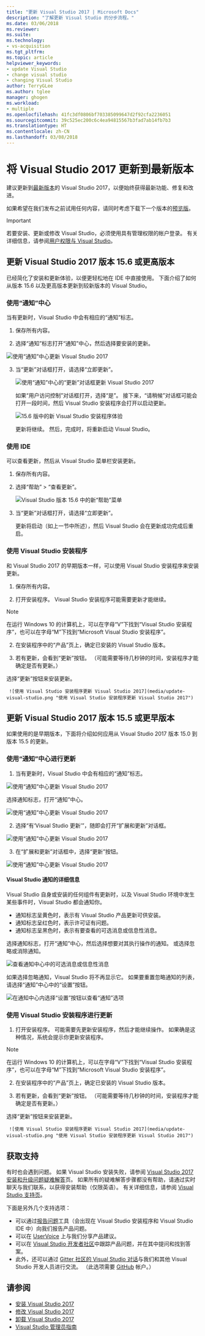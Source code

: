 ```yaml
---
title: "更新 Visual Studio 2017 | Microsoft Docs"
description: "了解更新 Visual Studio 的分步流程。"
ms.date: 03/06/2018
ms.reviewer: 
ms.suite: 
ms.technology:
- vs-acquisition
ms.tgt_pltfrm: 
ms.topic: article
helpviewer_keywords:
- update Visual Studio
- change visual studio
- changing Visual Studio
author: TerryGLee
ms.author: tglee
manager: ghogen
ms.workload:
- multiple
ms.openlocfilehash: 41fc3df0806bf703385099647d2f92cfa2236051
ms.sourcegitcommit: 39c525ec200c6c4ea94815567b3fad7ab14fb7b3
ms.translationtype: HT
ms.contentlocale: zh-CN
ms.lasthandoff: 03/08/2018
---
```

# <a name="update-visual-studio-2017-to-the-most-recent-release"></a>将 Visual Studio 2017 更新到最新版本

建议更新到[最新版本](/visualstudio/releasenotes/vs2017-relnotes)的 Visual Studio 2017，以便始终获得最新功能、修复和改进。

如果希望在我们发布之前试用任何内容，请同时考虑下载下一个版本的[预览版](/visualstudio/releasenotes/vs2017-preview-relnotes)。

> [!IMPORTANT]
> 若要安装、更新或修改 Visual Studio，必须使用具有管理权限的帐户登录。 有关详细信息，请参阅[用户权限与 Visual Studio](../ide/user-permissions-and-visual-studio.md)。

## <a name="update-visual-studio-2017-version-156-or-later"></a>更新 Visual Studio 2017 版本 15.6 或更高版本

已经简化了安装和更新体验，以便更轻松地在 IDE 中直接使用。 下面介绍了如何从版本 15.6 以及更高版本更新到较新版本的 Visual Studio。

### <a name="use-the-notifications-hub"></a>使用“通知”中心

当有更新时，Visual Studio 中会有相应的“通知”标志。

1. 保存所有内容。

2. 选择“通知”标志打开“通知”中心，然后选择要安装的更新。

  ![使用“通知”中心更新 Visual Studio 2017](media/vs-install-notifications-hub-15dot6.png "Visual Studio 2017 中的“通知”中心")

3. 当“更新”对话框打开，请选择“立即更新”。

    ![使用“通知”中心的“更新”对话框更新 Visual Studio 2017](media/vs-update-now-from-notifications-hub.png "Visual Studio“通知”中心的“更新”对话框")

     如果“用户访问控制”对话框打开，选择“是”。 接下来，“请稍候”对话框可能会打开一段时间，然后 Visual Studio 安装程序会打开以启动更新。

     ![15.6 版中的新 Visual Studio 安装程序体验](media/visual-studio-15dot6-installer.png "15.6 版中的新 Visual Studio 安装程序体验")

     更新将继续。 然后，完成时，将重新启动 Visual Studio。

### <a name="use-the-ide"></a>使用 IDE

可以查看更新，然后从 Visual Studio 菜单栏安装更新。

1. 保存所有内容。

2. 选择“帮助” > “查看更新”。

     ![Visual Studio 版本 15.6 中的新“帮助”菜单](media/vs-help-menu-check-for-updates.png "Visual Studio 版本 15.6 中的新“帮助”菜单")

3. 当“更新”对话框打开，请选择“立即更新”。

   更新将启动（如上一节中所述），然后 Visual Studio 会在更新成功完成后重启。

### <a name="use-the-visual-studio-installer"></a>使用 Visual Studio 安装程序

和 Visual Studio 2017 的早期版本一样，可以使用 Visual Studio 安装程序来安装更新。

1. 保存所有内容。

2. 打开安装程序。 Visual Studio 安装程序可能需要更新才能继续。

  > [!NOTE]
  > 在运行 Windows 10 的计算机上，可以在字母“V”下找到“Visual Studio 安装程序”，也可以在字母“M”下找到“Microsoft Visual Studio 安装程序”。

2. 在安装程序中的“产品”页上，确定已安装的 Visual Studio 版本。

3. 若有更新，会看到“更新”按钮。 （可能需要等待几秒钟的时间，安装程序才能确定是否有更新。）

  选择“更新”按钮来安装更新。

     ![使用 Visual Studio 安装程序更新 Visual Studio 2017](media/update-visual-studio.png "使用 Visual Studio 安装程序更新 Visual Studio 2017")

## <a name="update-visual-studio-2017-version-155-or-earlier"></a>更新 Visual Studio 2017 版本 15.5 或更早版本

如果使用的是早期版本，下面将介绍如何应用从 Visual Studio 2017 版本 15.0 到版本 15.5 的更新。

### <a name="update-by-using-the-notifications-hub"></a>使用“通知”中心进行更新

1. 当有更新时，Visual Studio 中会有相应的“通知”标志。

  ![使用“通知”中心更新 Visual Studio 2017](media/notification-flag.png "Visual Studio 中更新的通知标志")

  选择通知标志，打开“通知”中心。

  ![使用“通知”中心更新 Visual Studio 2017](media/notifications-hub.png "Visual Studio 中的“通知”中心")

2. 选择“有‘Visual Studio 更新’”，随即会打开“扩展和更新”对话框。

  ![使用“通知”中心更新 Visual Studio 2017](media/notifications-hub-select.png "Visual Studio 中的“通知”中心")

3. 在“扩展和更新”对话框中，选择“更新”按钮。

  ![使用“通知”中心更新 Visual Studio 2017](media/notifications-extensions-and-updates.png "Visual Studio 中的“扩展和更新”对话框")

#### <a name="more-about-visual-studio-notifications"></a>Visual Studio 通知的详细信息

Visual Studio 自身或安装的任何组件有更新时，以及 Visual Studio 环境中发生某些事件时，Visual Studio 都会通知你。

* 通知标志呈黄色时，表示有 Visual Studio 产品更新可供安装。
* 通知标志呈红色时，表示许可证有问题。
* 通知标志呈黑色时，表示有要查看的可选消息或信息性消息。

选择通知标志，打开“通知”中心，然后选择想要对其执行操作的通知。 或选择忽略或消除通知。

 ![查看通知中心中的可选消息或信息性消息](media/notification-flag-optional.png "Visual Studio 中可选消息或信息性消息的通知标志")

如果选择忽略通知，Visual Studio 将不再显示它。 如果要重置忽略通知的列表，请选择“通知”中心中的“设置”按钮。

   ![在通知中心内选择“设置”按钮以查看“通知”选项](media/vs-notifications-hub-settings-button.png "在通知中心内选择“设置”按钮以查看“通知”选项")

### <a name="update-by-using-the-visual-studio-installer"></a>使用 Visual Studio 安装程序进行更新

1. 打开安装程序。 可能需要先更新安装程序，然后才能继续操作。 如果确是这种情况，系统会提示你更新安装程序。

  > [!NOTE]
  > 在运行 Windows 10 的计算机上，可以在字母“V”下找到“Visual Studio 安装程序”，也可以在字母“M”下找到“Microsoft Visual Studio 安装程序”。

2. 在安装程序中的“产品”页上，确定已安装的 Visual Studio 版本。

3. 若有更新，会看到“更新”按钮。 （可能需要等待几秒钟的时间，安装程序才能确定是否有更新。）

  选择“更新”按钮来安装更新。

     ![使用 Visual Studio 安装程序更新 Visual Studio 2017](media/update-visual-studio.png "使用 Visual Studio 安装程序更新 Visual Studio 2017")

## <a name="get-support"></a>获取支持

有时也会遇到问题。 如果 Visual Studio 安装失败，请参阅 [Visual Studio 2017 安装和升级问题疑难解答](troubleshooting-installation-issues.md)页。 如果所有的疑难解答步骤都没有帮助，请通过实时聊天与我们联系，以获得安装帮助（仅限英语）。 有关详细信息，请参阅 [Visual Studio 支持页](https://www.visualstudio.com/vs/support/#talktous)。

下面是另外几个支持选项：

* 可以通过[报告问题](../ide/how-to-report-a-problem-with-visual-studio-2017.md)工具（会出现在 Visual Studio 安装程序和 Visual Studio IDE 中）向我们报告产品问题。
* 可以在 [UserVoice](https://visualstudio.uservoice.com/forums/121579) 上与我们分享产品建议。
* 可以在 [Visual Studio 开发者社区](https://developercommunity.visualstudio.com/)中跟踪产品问题，并在其中提问和找到答案。
* 此外，还可以通过 [Gitter 社区的 Visual Studio 对话](https://gitter.im/Microsoft/VisualStudio)与我们和其他 Visual Studio 开发人员进行交流。 （此选项需要 [GitHub](https://github.com/) 帐户。）

## <a name="see-also"></a>请参阅

* [安装 Visual Studio 2017](install-visual-studio.md)
* [修改 Visual Studio 2017](modify-visual-studio.md)
* [卸载 Visual Studio 2017](uninstall-visual-studio.md)
* [Visual Studio 管理员指南](visual-studio-administrator-guide.md)
